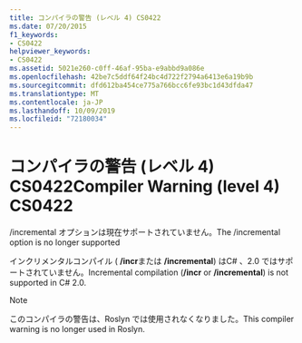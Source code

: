 ```yaml
---
title: コンパイラの警告 (レベル 4) CS0422
ms.date: 07/20/2015
f1_keywords:
- CS0422
helpviewer_keywords:
- CS0422
ms.assetid: 5021e260-c0ff-46af-95ba-e9abbd9a086e
ms.openlocfilehash: 42be7c5ddf64f24bc4d722f2794a6413e6a19b9b
ms.sourcegitcommit: dfd612ba454ce775a766bcc6fe93bc1d43dfda47
ms.translationtype: MT
ms.contentlocale: ja-JP
ms.lasthandoff: 10/09/2019
ms.locfileid: "72180034"
---
```

# <a name="compiler-warning-level-4-cs0422"></a><span data-ttu-id="3e4b5-102">コンパイラの警告 (レベル 4) CS0422</span><span class="sxs-lookup"><span data-stu-id="3e4b5-102">Compiler Warning (level 4) CS0422</span></span>

<span data-ttu-id="3e4b5-103">/incremental オプションは現在サポートされていません。</span><span class="sxs-lookup"><span data-stu-id="3e4b5-103">The /incremental option is no longer supported</span></span>

 <span data-ttu-id="3e4b5-104">インクリメンタルコンパイル ( **/incr**または **/incremental**) はC# 、2.0 ではサポートされていません。</span><span class="sxs-lookup"><span data-stu-id="3e4b5-104">Incremental compilation (**/incr** or **/incremental**) is not supported in C# 2.0.</span></span>
 
> [!NOTE]
> <span data-ttu-id="3e4b5-105">このコンパイラの警告は、Roslyn では使用されなくなりました。</span><span class="sxs-lookup"><span data-stu-id="3e4b5-105">This compiler warning is no longer used in Roslyn.</span></span>
